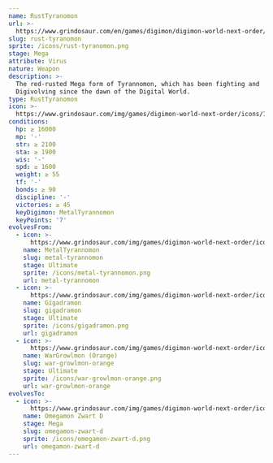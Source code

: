 ```yaml
---
name: RustTyranomon
url: >-
  https://www.grindosaur.com/en/games/digimon/digimon-world-next-order/digimon/179-rust-tyranomon
slug: rust-tyranomon
sprite: /icons/rust-tyranomon.png
stage: Mega
attribute: Virus
nature: Weapon
description: >-
  The red-rusted Mega form of Tyrannomon, which has been fighting and
  Digivolving since the dawn of the Digital World.
type: RustTyranomon
icon: >-
  https://www.grindosaur.com/img/games/digimon-world-next-order/icons/179-rusttyranomon-icon.png
conditions:
  hp: ≥ 16000
  mp: '-'
  str: ≥ 2100
  sta: ≥ 1900
  wis: '-'
  spd: ≥ 1600
  weight: ≥ 55
  tf: '-'
  bonds: ≥ 90
  discipline: '-'
  victories: ≥ 45
  keyDigimon: MetalTyrannomon
  keyPoints: '7'
evolvesFrom:
  - icon: >-
      https://www.grindosaur.com/img/games/digimon-world-next-order/icons/132-metaltyrannomon-icon-small.png
    name: MetalTyrannomon
    slug: metal-tyrannomon
    stage: Ultimate
    sprite: /icons/metal-tyrannomon.png
    url: metal-tyrannomon
  - icon: >-
      https://www.grindosaur.com/img/games/digimon-world-next-order/icons/134-gigadramon-icon-small.png
    name: Gigadramon
    slug: gigadramon
    stage: Ultimate
    sprite: /icons/gigadramon.png
    url: gigadramon
  - icon: >-
      https://www.grindosaur.com/img/games/digimon-world-next-order/icons/146-wargrowlmon-orange-icon-small.png
    name: WarGrowlmon (Orange)
    slug: war-growlmon-orange
    stage: Ultimate
    sprite: /icons/war-growlmon-orange.png
    url: war-growlmon-orange
evolvesTo:
  - icon: >-
      https://www.grindosaur.com/img/games/digimon-world-next-order/icons/225-omegamon-zwart-d-icon-small.png
    name: Omegamon Zwart D
    stage: Mega
    slug: omegamon-zwart-d
    sprite: /icons/omegamon-zwart-d.png
    url: omegamon-zwart-d
---
```


